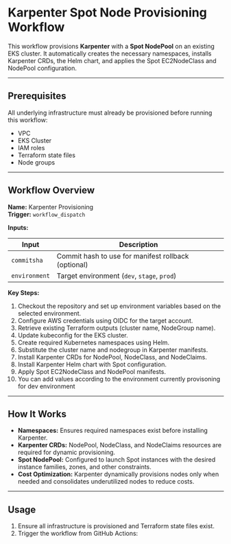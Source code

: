# Karpenter Spot Node Provisioning Workflow

This workflow provisions **Karpenter** with a **Spot NodePool** on an existing EKS cluster. It automatically creates the necessary namespaces, installs Karpenter CRDs, the Helm chart, and applies the Spot EC2NodeClass and NodePool configuration.

---

## Prerequisites

All underlying infrastructure must already be provisioned before running this workflow:

- VPC
- EKS Cluster
- IAM roles
- Terraform state files
- Node groups

---

## Workflow Overview

**Name:** Karpenter Provisioning  
**Trigger:** `workflow_dispatch`  

**Inputs:**

| Input       | Description                                    |
|------------|-----------------------------------------------|
| `commitsha` | Commit hash to use for manifest rollback (optional) |
| `environment` | Target environment (`dev`, `stage`, `prod`) |

**Key Steps:**

1. Checkout the repository and set up environment variables based on the selected environment.  
2. Configure AWS credentials using OIDC for the target account.  
3. Retrieve existing Terraform outputs (cluster name, NodeGroup name).  
4. Update kubeconfig for the EKS cluster.  
5. Create required Kubernetes namespaces using Helm.  
6. Substitute the cluster name and nodegroup in Karpenter manifests.  
7. Install Karpenter CRDs for NodePool, NodeClass, and NodeClaims.  
8. Install Karpenter Helm chart with Spot configuration.  
9. Apply Spot EC2NodeClass and NodePool manifests.
8. You can add values according to the environment currently provisoning for dev environment


---

## How It Works

- **Namespaces:** Ensures required namespaces exist before installing Karpenter.  
- **Karpenter CRDs:** NodePool, NodeClass, and NodeClaims resources are required for dynamic provisioning.  
- **Spot NodePool:** Configured to launch Spot instances with the desired instance families, zones, and other constraints.  
- **Cost Optimization:** Karpenter dynamically provisions nodes only when needed and consolidates underutilized nodes to reduce costs.

---

## Usage

1. Ensure all infrastructure is provisioned and Terraform state files exist.  
2. Trigger the workflow from GitHub Actions:  


